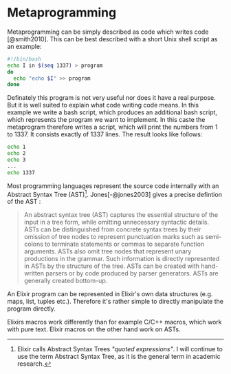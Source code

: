 # Metaprogramming
Metaprogramming can be simply described as code which writes code [@smith2010].
This can be best described with a short Unix shell script as an example: 

~~~bash
#!/bin/bash
echo I in $(seq 1337) > program
do
  echo "echo $I" >> program
done
~~~

Definately this program is not very useful nor does it have a real purpose. But
it is well suited to explain what code writing code means. In this example we
write a bash script, which produces an additional bash script, which represents
the program we want to implement. In this caste the metaprogram therefore writes
a script, which will print the numbers from 1 to 1337. It consists exactly of
1337 lines. The result looks like follows:

~~~bash 
echo 1 
echo 2 
echo 3 
... 
echo 1337 
~~~

Most programming languages represent the source code internally with an Abstract Syntax Tree (AST)[^ast].
Jones[-@jones2003] gives a precise defintion of the AST :

> An abstract syntax tree (AST) captures the essential structure of the input in
> a tree form, while omitting unnecessary syntactic details. ASTs can be
> distinguished from concrete syntax trees by their omission of tree nodes to
> represent punctuation marks such as semi-colons to terminate statements or
> commas to separate function arguments. ASTs also omit tree nodes that represent
> unary productions in the grammar. Such information is directly represented in
> ASTs by the structure of the tree. ASTs can be created with hand-written parsers
> or by code produced by parser generators. ASTs are generally created
bottom-up.

An Elixir program can be represented in Elixir's own data structures (e.g. maps,
list, tuples etc.). Therefore it's rather simple to directly manipulate the
program directly. 

Elixirs macros work differently than for example C/C++ macros, which work with
pure text. Elixir macros on the other hand work on ASTs.

[^ast]: Elixir calls Abstract Syntax Trees *"quoted expressions"*. I will
continue to use the term Abstract Syntax Tree, as it is the general term in
academic research.

[^macros]: transform source code to according code. Making it way more powerful
than textual macros. p56. For example: `if` and `unless` tokens are not part of
the Elixir language construct, but rather implemented with Elixir macros. Macros
are transformed at compile time. 
